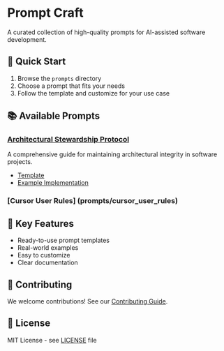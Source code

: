 # Prompt Craft

A curated collection of high-quality prompts for AI-assisted software development.

## 🚀 Quick Start
1. Browse the `prompts` directory
2. Choose a prompt that fits your needs
3. Follow the template and customize for your use case

## 📚 Available Prompts

### [Architectural Stewardship Protocol](prompts/architectural_stewardship_protocol/)
A comprehensive guide for maintaining architectural integrity in software projects.
- [Template](prompts/architectural_stewardship_protocol/template.md)
- [Example Implementation](prompts/architectural_stewardship_protocol/example.md)

### [Cursor User Rules] (prompts/cursor_user_rules)

## 🎯 Key Features
- Ready-to-use prompt templates
- Real-world examples
- Easy to customize
- Clear documentation

## 🤝 Contributing
We welcome contributions! See our [Contributing Guide](CONTRIBUTING.md).

## 📄 License
MIT License - see [LICENSE](LICENSE) file 
